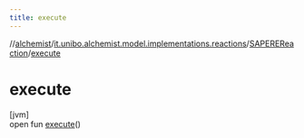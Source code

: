 ```yaml
---
title: execute
---
```

//[alchemist](../../../index.html)/[it.unibo.alchemist.model.implementations.reactions](../index.html)/[SAPEREReaction](index.html)/[execute](execute.html)



# execute



[jvm]\
open fun [execute](execute.html)()




